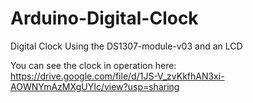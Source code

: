 # Arduino-Digital-Clock
Digital Clock Using the DS1307-module-v03 and an LCD

You can see the clock in operation here:
https://drive.google.com/file/d/1JS-V_zvKkfhAN3xi-AOWNYmAzMXgUYIc/view?usp=sharing
